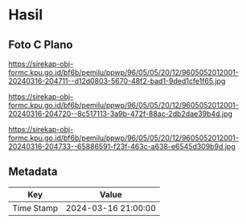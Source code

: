 # Hasil

## Foto C Plano

https://sirekap-obj-formc.kpu.go.id/bf6b/pemilu/ppwp/96/05/05/20/12/9605052012001-20240316-204711--d12d0803-5670-48f2-bad1-9ded1cfe1f65.jpg

https://sirekap-obj-formc.kpu.go.id/bf6b/pemilu/ppwp/96/05/05/20/12/9605052012001-20240316-204720--8c517113-3a9b-472f-88ac-2db2dae39b4d.jpg

https://sirekap-obj-formc.kpu.go.id/bf6b/pemilu/ppwp/96/05/05/20/12/9605052012001-20240316-204733--65886591-f23f-463c-a638-e6545d309b9d.jpg


## Metadata

| Key        | Value               |
| ---------- | ------------------- |
| Time Stamp | 2024-03-16 21:00:00 |



